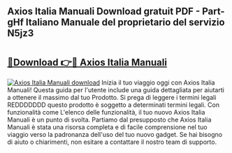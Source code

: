 ## Axios Italia Manuali Download gratuit PDF - Part-gHf Italiano Manuale del proprietario del servizio N5jz3

# <h2><a href="http://dfbry1.blite.top/?on=Axios+Italia+Manuali">🔗Download 👉🔴 Axios Italia Manuali</a></h2>

[![Axios Italia Manuali download](https://i.imgur.com/lujVjoI.png)](http://dfbry1.blite.top/?on=Axios+Italia+Manuali)
Inizia il tuo viaggio oggi con Axios Italia Manuali! Questa guida per l'utente include una guida dettagliata per aiutarti a ottenere il massimo dal tuo Prodotto. Si prega di leggere i termini legali REDDDDDDD questo prodotto è soggetto a determinati termini legali. Con funzionalità come L'elenco delle funzionalità, il tuo nuovo Axios Italia Manuali è un punto di svolta. Partiamo dal presupposto che Axios Italia Manuali è stata una risorsa completa e di facile comprensione nel tuo viaggio verso la padronanza dell'uso del tuo nuovo gadget. Se hai bisogno di aiuto o chiarimenti, non esitare a contattare il nostro team di supporto.
